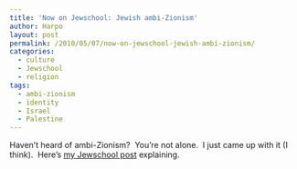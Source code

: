 ```yaml
---
title: 'Now on Jewschool: Jewish ambi-Zionism'
author: Harpo
layout: post
permalink: /2010/05/07/now-on-jewschool-jewish-ambi-zionism/
categories:
  - culture
  - Jewschool
  - religion
tags:
  - ambi-zionism
  - identity
  - Israel
  - Palestine
---
```

Haven&#8217;t heard of ambi-Zionism?  You&#8217;re not alone.  I just came up with it (I think).  Here&#8217;s <a href="http://jewschool.com/2010/05/07/22648/a-new-phrase-for-the-rest-of-us/" target="_blank">my Jewschool post</a> explaining.